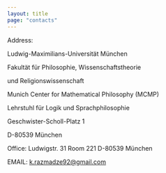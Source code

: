 ```yaml
---
layout: title
page: "contacts"
---
```


Address:     

Ludwig-Maximilians-Universität München     

Fakultät für Philosophie, Wissenschaftstheorie 

und Religionswissenschaft     

Munich Center for Mathematical Philosophy (MCMP) 

Lehrstuhl für Logik und Sprachphilosophie     

Geschwister-Scholl-Platz 1        

D-80539 München                                                   

Office:
Ludwigstr. 31
Room 221
D-80539 München

EMAIL: k.razmadze92@gmail.com
